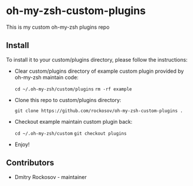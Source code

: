 # oh-my-zsh-custom-plugins

This is my custom oh-my-zsh plugins repo

## Install

To install it to your custom/plugins directory, please follow the instructions:

- Clear custom/plugins directory of example custom plugin provided by oh-my-zsh maintain code:

    `cd ~/.oh-my-zsh/custom/plugins`
    `rm -rf example`

- Clone this repo to custom/plugins directory:

   `git clone https://github.com/rockosov/oh-my-zsh-custom-plugins .`

- Checkout example maintain custom plugin back:

    `cd ~/.oh-my-zsh/custom`
    `git checkout plugins`

- Enjoy!

## Contributors

- Dmitry Rockosov - maintainer
